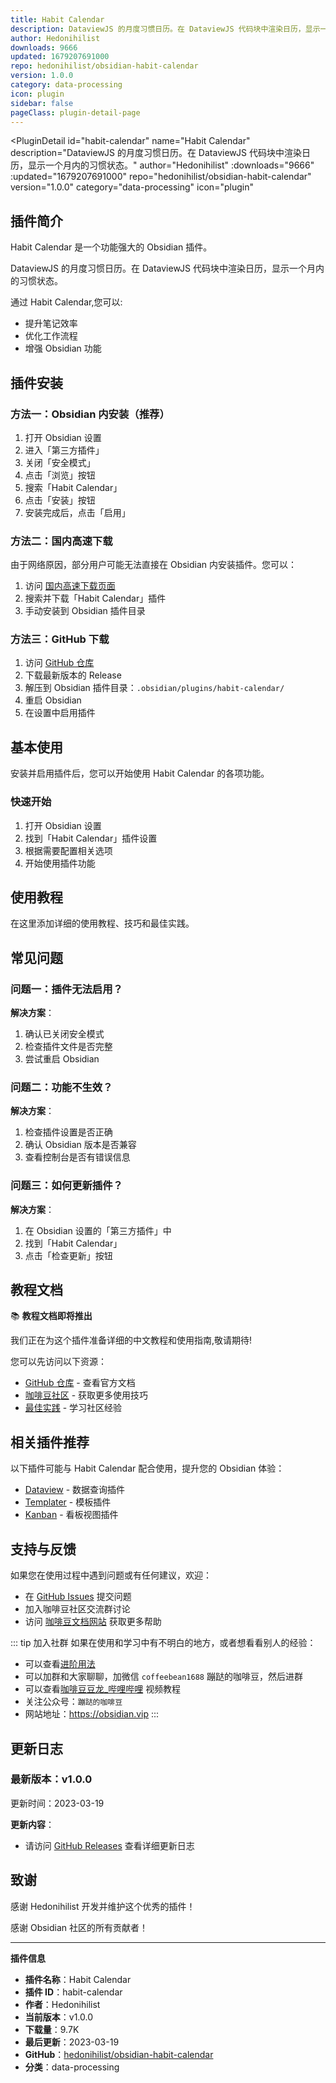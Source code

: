 ```yaml
---
title: Habit Calendar
description: DataviewJS 的月度习惯日历。在 DataviewJS 代码块中渲染日历，显示一个月内的习惯状态。
author: Hedonihilist
downloads: 9666
updated: 1679207691000
repo: hedonihilist/obsidian-habit-calendar
version: 1.0.0
category: data-processing
icon: plugin
sidebar: false
pageClass: plugin-detail-page
---
```


<PluginDetail
  id="habit-calendar"
  name="Habit Calendar"
  description="DataviewJS 的月度习惯日历。在 DataviewJS 代码块中渲染日历，显示一个月内的习惯状态。"
  author="Hedonihilist"
  :downloads="9666"
  :updated="1679207691000"
  repo="hedonihilist/obsidian-habit-calendar"
  version="1.0.0"
  category="data-processing"
  icon="plugin"
>

<!-- AUTO_GENERATED_START -->
## 插件简介

Habit Calendar 是一个功能强大的 Obsidian 插件。

DataviewJS 的月度习惯日历。在 DataviewJS 代码块中渲染日历，显示一个月内的习惯状态。

通过 Habit Calendar,您可以:

- 提升笔记效率
- 优化工作流程
- 增强 Obsidian 功能

<!-- AUTO_GENERATED_END -->

<!-- AUTO_GENERATED_START -->
## 插件安装

### 方法一：Obsidian 内安装（推荐）

1. 打开 Obsidian 设置
2. 进入「第三方插件」
3. 关闭「安全模式」
4. 点击「浏览」按钮
5. 搜索「Habit Calendar」
6. 点击「安装」按钮
7. 安装完成后，点击「启用」

### 方法二：国内高速下载

由于网络原因，部分用户可能无法直接在 Obsidian 内安装插件。您可以：

1. 访问 [国内高速下载页面](/zh/documentation/obsidian-plugins-download.html)
2. 搜索并下载「Habit Calendar」插件
3. 手动安装到 Obsidian 插件目录

### 方法三：GitHub 下载

1. 访问 [GitHub 仓库](https://github.com/hedonihilist/obsidian-habit-calendar)
2. 下载最新版本的 Release
3. 解压到 Obsidian 插件目录：`.obsidian/plugins/habit-calendar/`
4. 重启 Obsidian
5. 在设置中启用插件

## 基本使用

安装并启用插件后，您可以开始使用 Habit Calendar 的各项功能。

### 快速开始

1. 打开 Obsidian 设置
2. 找到「Habit Calendar」插件设置
3. 根据需要配置相关选项
4. 开始使用插件功能

<!-- AUTO_GENERATED_END -->

<!-- CUSTOM_CONTENT_START:tutorial -->
## 使用教程

在这里添加详细的使用教程、技巧和最佳实践。

<!-- CUSTOM_CONTENT_END:tutorial -->

<!-- SHARED_CONTENT_START -->
## 常见问题

### 问题一：插件无法启用？

**解决方案**：
1. 确认已关闭安全模式
2. 检查插件文件是否完整
3. 尝试重启 Obsidian

### 问题二：功能不生效？

**解决方案**：
1. 检查插件设置是否正确
2. 确认 Obsidian 版本是否兼容
3. 查看控制台是否有错误信息

### 问题三：如何更新插件？

**解决方案**：
1. 在 Obsidian 设置的「第三方插件」中
2. 找到「Habit Calendar」
3. 点击「检查更新」按钮

## 教程文档

📚 **教程文档即将推出**

我们正在为这个插件准备详细的中文教程和使用指南,敬请期待!

您可以先访问以下资源：
- [GitHub 仓库](https://github.com/hedonihilist/obsidian-habit-calendar) - 查看官方文档
- [咖啡豆社区](/zh/bases/) - 获取更多使用技巧
- [最佳实践](/zh/best-practices/) - 学习社区经验

## 相关插件推荐

以下插件可能与 Habit Calendar 配合使用，提升您的 Obsidian 体验：

- [Dataview](/zh/plugins/dataview.html) - 数据查询插件
- [Templater](/zh/plugins/templater-obsidian.html) - 模板插件
- [Kanban](/zh/plugins/obsidian-kanban.html) - 看板视图插件

## 支持与反馈

如果您在使用过程中遇到问题或有任何建议，欢迎：

- 在 [GitHub Issues](https://github.com/hedonihilist/obsidian-habit-calendar/issues) 提交问题
- 加入咖啡豆社区交流群讨论
- 访问 [咖啡豆文档网站](https://obsidian.vip) 获取更多帮助

::: tip 加入社群
如果在使用和学习中有不明白的地方，或者想看看别人的经验：
- 可以查看[进阶用法](/zh/advanced)
- 可以加群和大家聊聊，加微信 `coffeebean1688` 蹦跶的咖啡豆，然后进群
- 可以查看[咖啡豆豆龙_哔哩哔哩](https://space.bilibili.com/618777356) 视频教程
- 关注公众号：`蹦跶的咖啡豆`
- 网站地址：https://obsidian.vip
:::
<!-- SHARED_CONTENT_END -->

<!-- AUTO_GENERATED_START -->
## 更新日志

### 最新版本：v1.0.0

更新时间：2023-03-19

**更新内容**：
- 请访问 [GitHub Releases](https://github.com/hedonihilist/obsidian-habit-calendar/releases) 查看详细更新日志

## 致谢

感谢 Hedonihilist 开发并维护这个优秀的插件！

感谢 Obsidian 社区的所有贡献者！

---

**插件信息**
- **插件名称**：Habit Calendar
- **插件 ID**：habit-calendar
- **作者**：Hedonihilist
- **当前版本**：v1.0.0
- **下载量**：9.7K
- **最后更新**：2023-03-19
- **GitHub**：[hedonihilist/obsidian-habit-calendar](https://github.com/hedonihilist/obsidian-habit-calendar)
- **分类**：data-processing
<!-- AUTO_GENERATED_END -->

</PluginDetail>

